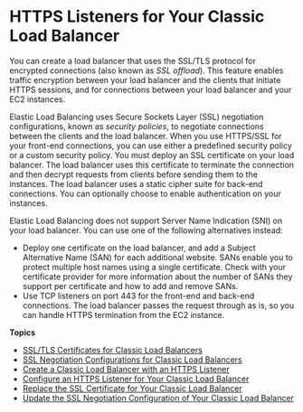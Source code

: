 # HTTPS Listeners for Your Classic Load Balancer<a name="elb-https-load-balancers"></a>

You can create a load balancer that uses the SSL/TLS protocol for encrypted connections \(also known as *SSL offload*\)\. This feature enables traffic encryption between your load balancer and the clients that initiate HTTPS sessions, and for connections between your load balancer and your EC2 instances\.

Elastic Load Balancing uses Secure Sockets Layer \(SSL\) negotiation configurations, known as *security policies*, to negotiate connections between the clients and the load balancer\. When you use HTTPS/SSL for your front\-end connections, you can use either a predefined security policy or a custom security policy\. You must deploy an SSL certificate on your load balancer\. The load balancer uses this certificate to terminate the connection and then decrypt requests from clients before sending them to the instances\. The load balancer uses a static cipher suite for back\-end connections\. You can optionally choose to enable authentication on your instances\.

Elastic Load Balancing does not support Server Name Indication \(SNI\) on your load balancer\. You can use one of the following alternatives instead:
+ Deploy one certificate on the load balancer, and add a Subject Alternative Name \(SAN\) for each additional website\. SANs enable you to protect multiple host names using a single certificate\. Check with your certificate provider for more information about the number of SANs they support per certificate and how to add and remove SANs\.
+ Use TCP listeners on port 443 for the front\-end and back\-end connections\. The load balancer passes the request through as is, so you can handle HTTPS termination from the EC2 instance\.

**Topics**
+ [SSL/TLS Certificates for Classic Load Balancers](ssl-server-cert.md)
+ [SSL Negotiation Configurations for Classic Load Balancers](elb-ssl-security-policy.md)
+ [Create a Classic Load Balancer with an HTTPS Listener](elb-create-https-ssl-load-balancer.md)
+ [Configure an HTTPS Listener for Your Classic Load Balancer](elb-add-or-delete-listeners.md)
+ [Replace the SSL Certificate for Your Classic Load Balancer](elb-update-ssl-cert.md)
+ [Update the SSL Negotiation Configuration of Your Classic Load Balancer](ssl-config-update.md)